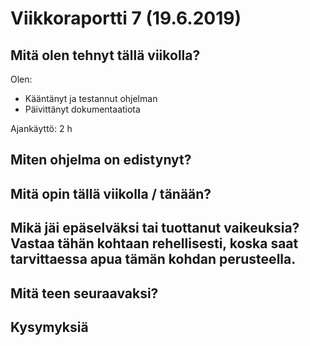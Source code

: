 
# Viikkoraportti 7 (19.6.2019)

## Mitä olen tehnyt tällä viikolla?

Olen:

* Kääntänyt ja testannut ohjelman
* Päivittänyt dokumentaatiota

Ajankäyttö: 2 h

## Miten ohjelma on edistynyt?

## Mitä opin tällä viikolla / tänään?

## Mikä jäi epäselväksi tai tuottanut vaikeuksia? Vastaa tähän kohtaan rehellisesti, koska saat tarvittaessa apua tämän kohdan perusteella.

## Mitä teen seuraavaksi?

## Kysymyksiä



